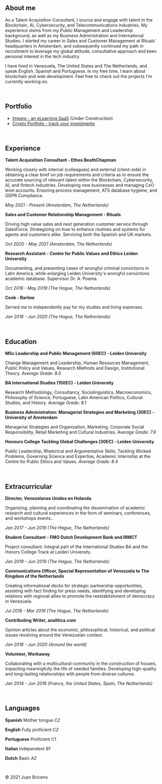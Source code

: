 ## About me

As a Talent Acquisition Consultant, I source and engage with talent in the Blockchain, AI, Cybersecurity, and Telecommunications industries. My experience stems from my Public Management and Leadership background, as well as my Business Administration and International Studies. I started my career in Sales and Customer Management at Rituals' headquarters in Amsterdam, and subsequently continued my path in recruitment to leverage my global attitude, consultative approach and keen personal interest in the tech industry.

I have lived in Venezuela, The United States and The Netherlands, and speak English, Spanish and Portuguese. In my free time, I learn about blockchain and web development. Feel free to check out the projects I'm currently working on.

<br/>

## Portfolio
- [Impero - an eLearning SaaS](https://juanbric.github.io/impero/dist/index.html) (Under Construction)
- [Crypto Portfolio - track your investments](https://juanbric.github.io/cryptoportfolio/#)

<br/>

## Experience

**Talent Acquisition Consultant - Ethos BeathChapman**

Working closely with internal (colleagues) and external (client-side) in obtaining a clear brief on job requirements and criteria as to ensure the accurate sourcing of relevant talent within the Blockchain, Cybersecurity, AI, and fintech industries. Developing new businesses and managing CxO level accounts. Ensuring process management, ATS database hygiene, and GDPR Compliance.

_May 2021 - Present (Amsterdam, The Netherlands)_

**Sales and Customer Relationship Management - Rituals**

Driving high value sales and next generation customer service through SalesForce. Strategizing on how to enhance routines and systems for agents and customers alike. Servicing both the Spanish and UK markets.

_Oct 2020 - May 2021 (Amsterdam, The Netherlands)_

 **Research Assistant - Centre for Public Values and Ethics Leiden University** 
 
Documenting, and presenting cases of wrongful criminal convictions in Latin America, while enlarging Leiden University's wrongful convictions academic database. Supervisor Dr. A. Poama.

_Oct 2018 - May 2019 (The Hague, The Netherlands)_

**Cook - Barlow**

Served me to independently pay for my studies and living expenses. 

_Jan 2016 - Jun 2020 (The Hague, The Netherlands)_

<br/>

## Education

**MSc Leadership and Public Management (60EC) - Leiden University**

Change Management and Leadership, Human Resources Management, Public Policy and Values, Research Methods and Design, Institutional Theory. _Average Grade: 8.0_

**BA International Studies (150EC) - Leiden University**

Research Methodology, Consultancy, Sociolinguistics, Macroeconomics, Philosophy of Science, Portuguese, Latin American Politics, Cultural Studies, and History. _Average Grade: 8.1_

 **Business Administration: Managerial Strategies and Marketing (30EC) - University of Amsterdam**

Managerial Strategies and Organization, Marketing, Corporate Social Responsibility, Retail Marketing and Cultural Industries. _Average Grade: 7.9_

**Honours College Tackling Global Challenges (30EC) - Leiden University**

Public Leadership, Rhetorical and Argumentative Skills, Tackling Wicked Problems, Governing Science and Expertise, Academic Internship at the Centre for Public Ethics and Values. _Average Grade: 8.4_

<br/>

## Extracurricular

 **Director, Venezolanos Unidos en Holanda**

Organizing, planning and coordinating the dissemination of academic research and cultural experiences in the form of seminars, conferences, and workshops events..

_Jan 2017 - Jun 2019 (The Hague, The Netherlands)_

 **Student Consultant - FMO Dutch Development Bank and IRMCT**

Project consultant. Integral part of the International Studies BA and the Honors College Track at Leiden University.

_Jan 2019 - Jun 2019 (The Hague, The Netherlands)_

 **Communications Officer, Special Representation of Venezuela to The Kingdom of the Netherlands**

Creating informational decks for strategic partnership opportunities, assisting with fact finding for press needs, identifying and developing relations with regional allies to promote the reestablishment of democracy in Venezuela.

_Jul 2018 - Mar 2019 (The Hague, The Netherlands)_

 **Contributing Writer, analitica.com**

Opinion articles about the economic, philosophical, historical, and political issues revolving around the Venezuelan context.

_Jan 2016 - Jun 2020 (Around the world)_

 **Volunteer, Workaway**

Collaborating with a multicultural community in the construction of houses, impacting meaningfully the life of needed families. Developing high-quality and long-lasting relationships with people from diverse cultures.

_Jan 2014 - Jun 2016 (France, the United States, Spain, The Netherlands)_

<br/>

## Languages

**Spanish** Mother tongue _C2_

**English** Fully proficient _C2_

**Portuguese** Proficient _C1_

**Italian** Independent _B1_

**Dutch** Basic _A2_

<br/>

© 2021 Juan Briceno
